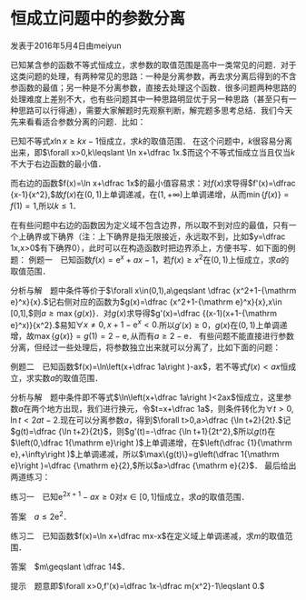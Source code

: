 # 恒成立问题中的参数分离


发表于2016年5月4日由meiyun


已知某含参的函数不等式恒成立，求参数的取值范围是高中一类常见的问题．对于这类问题的处理，有两种常见的思路：一种是分离参数，再去求分离后得到的不含参函数的最值；另一种是不分离参数，直接去处理这个函数．很多问题两种思路的处理难度上差别不大，也有些问题其中一种思路明显优于另一种思路（甚至只有一种思路可以行得通），需要大家解题时先观察判断，解完题多思考总结．我们今天先来看看适合参数分离的问题．比如：


已知不等式$x\ln x\geqslant kx-1$恒成立，求$k$的取值范围．  在这个问题中，$k$很容易分离出来，即$\forall x>0,k\leqslant \ln x+\dfrac 1x.$而这个不等式恒成立当且仅当$k$不大于右边函数的最小值．


而右边的函数$f(x)=\ln x+\dfrac 1x$的最小值容易求：对$f(x)$求导得$f'(x)=\dfrac {x-1}{x^2},$故$f(x)$在$(0,1)$上单调递减，在$(1,+\infty)$上单调递增，从而$\min\{f(x)\}=f(1)=1,$所以$k\leqslant 1$．


在有些问题中右边的函数因为定义域不包含边界，所以取不到对应的最值，只有一个上确界或下确界（注：上下确界是指无限接近，永远取不到，比如$y=\dfrac 1x,x>0$有下确界$0$），此时可以在构造函数时把边界添上，方便书写．如下面的例题：  例题一　已知函数$f(x)={\mathrm e}^x+ax-1$，若$f(x)\geqslant x^2$在$(0,1)$上恒成立，求$a$的取值范围．


分析与解　题中条件等价于$\forall x\in(0,1),a\geqslant \dfrac {x^2+1-{\mathrm e}^x}{x}.​$记右侧对应的函数为$g(x)=\dfrac {x^2+1-{\mathrm e}^x}{x},x\in [0,1],​$则$a\geqslant \max\{g(x)\}​$．对$g(x)​$求导得$g'(x)=\dfrac {(x-1)(x+1-{\mathrm e}^x)}{x^2}.​$易知$\forall x\ne 0,x+1-{\mathrm e}^x<0.​$所以$g'(x)\geqslant 0​$，$g(x)​$在$(0,1)​$上单调递增，故$\max\{g(x)\}=g(1)=2-{\mathrm e},​$从而有$a\geqslant 2-{\mathrm e}​$．  有些问题不能直接进行参数分离，但经过一些处理后，将参数独立出来就可以分离了，比如下面的问题：


例题二　已知函数$f(x)=\ln\left(x+\dfrac 1a\right )-ax$，若不等式$f(x)<ax$恒成立，求实数$a$的取值范围．


分析与解　题中条件即不等式$\ln\left(x+\dfrac 1a\right )<2ax$恒成立，这里参数$a$在两个地方出现，我们进行换元，令$t=x+\dfrac 1a$，则条件转化为$\forall t>0,\ln t<2at-2.$现在可以分离参数$a$，得到$\forall t>0,a>\dfrac {\ln t+2}{2t}.$记$g(t)=\dfrac {\ln t+2}{2t}$，则$g'(t)=-\dfrac {\ln t+1}{2t^2},$所以$g(t)$在$\left(0,\dfrac 1{\mathrm e}\right )$上单调递增，在$\left(\dfrac {1}{\mathrm e},+\infty\right )$上单调递减，所以$\max\{g(t)\}=g\left(\dfrac 1{\mathrm e}\right )=\dfrac {\mathrm e}{2},$所以$a>\dfrac {\mathrm e}{2}$．  最后给出两道练习：


练习一　已知${\mathrm e}^{2x+1}-ax\geqslant 0$对$x\in[0,1]$恒成立，求$a$的取值范围．


答案　$a\leqslant 2{\mathrm e}^2$．


练习二　已知函数$f(x)=\ln x+\dfrac mx-x$在定义域上单调递减，求$m$的取值范围．


答案　$m\geqslant \dfrac 14$．


提示　题意即$\forall x>0,f'(x)=\dfrac 1x-\dfrac m{x^2}-1\leqslant 0.$


